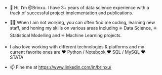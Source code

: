 - 👋 Hi, I’m @Brinxu. I have 3+ years of data science experience with a track of successful project implementation and publications. 

- 🧑‍💻 When I am not working, you can often find me coding, learning new staff, and honing my skills on various areas including ✳️ Data Science, ✳️ Statistical Modelling and ✳️ Machine Learning projects. 

- I also love working with different technologies & platforms and my current favorite ones are
❤️ Python / Notebook
❤️ SQL / MySQL
❤️ STATA

- 📫 Fine me at https://www.linkedin.com/in/brinxu/
